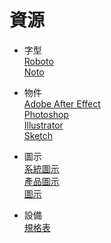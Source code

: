 # 資源

* 字型  
[Roboto](http://material-design.storage.googleapis.com/publish/material_v_4/material_ext_publish/0B0J8hsRkk91LRjU4U1NSeXdjd1U/RobotoTTF.zip)  
[Noto](http://www.google.com/get/noto)

* 物件  
[Adobe After Effect](http://material-design.storage.googleapis.com/publish/material_v_4/material_ext_publish/0Bzhp5Z4wHba3YnRCN3B2eW05SjA/stickersheet_general_aep.zip)  
[Photoshop](http://material-design.storage.googleapis.com/publish/material_v_4/material_ext_publish/0Bzhp5Z4wHba3b0dpSUg2a1dmdGM/stickersheet_general.psd)  
[Illustrator](http://material-design.storage.googleapis.com/publish/material_v_4/material_ext_publish/0Bzhp5Z4wHba3T2o0UWJmRWNXWVU/stickersheet_general.ai)  
[Sketch](http://material-design.storage.googleapis.com/publish/material_v_4/material_ext_publish/0Bzhp5Z4wHba3dG1ISVE1VWRCWmM/stickersheet_general.sketch)

* 圖示  
[系統圖示](http://material-design.storage.googleapis.com/publish/material_v_4/material_ext_publish/0BwigBDH8AFrsS291eGVLWUdUaGM/System_Icon_StickerSheet.ai)  
[產品圖示](http://material-design.storage.googleapis.com/publish/material_v_4/material_ext_publish/0BwigBDH8AFrsQ3Jya3RIMTdHWmM/Product_Icon_StickerSheet.zip)  
[圖示](https://www.google.com/design/icons/)

* 設備  
[規格表](https://design.google.com/devices/)